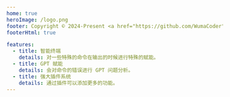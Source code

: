 ```yaml
---
home: true
heroImage: /logo.png
footer: Copyright © 2024-Present <a href="https://github.com/WumaCoder">终端猫</a> | <a href="https://beian.miit.gov.cn/">京ICP备2024043355号-1</a> | <a href="https://beian.mps.gov.cn/#/query/webSearch?code=11011302007067" rel="noreferrer" target="_blank"><img src="./g.png" width="13" height="13"> 京公网安备11011302007067</a>
footerHtml: true

features:
  - title: 智能终端
    details: 对一些特殊的命令在输出的时候进行特殊的赋能。
  - title: GPT 赋能
    details: 会对命令的错误进行 GPT 问题分析。
  - title: 强大插件系统
    details: 通过插件可以添加更多的功能。
---
```

